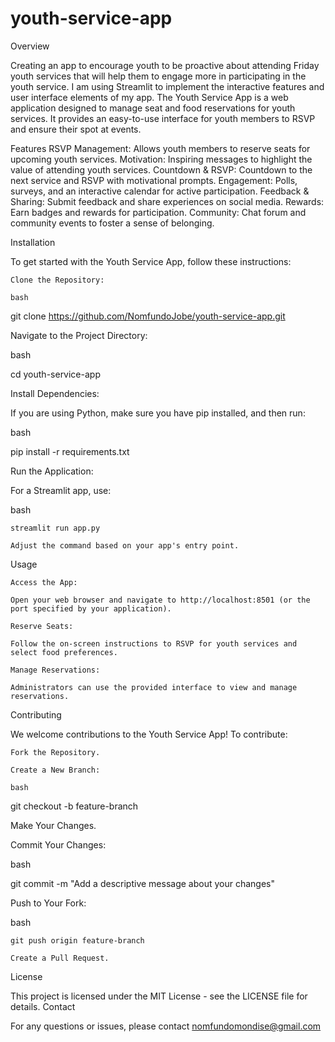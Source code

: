 # youth-service-app
Overview

Creating an app to encourage youth to be proactive about attending Friday youth services that will help them to engage more in participating in the youth service. I am using Streamlit to implement the interactive features and user interface elements of my app. The Youth Service App is a web application designed to manage seat and food reservations for youth services. It provides an easy-to-use interface for youth members to RSVP and ensure their spot at events.

Features
    RSVP Management: Allows youth members to reserve seats for upcoming youth services.
    Motivation: Inspiring messages to highlight the value of attending youth services.
    Countdown & RSVP: Countdown to the next service and RSVP with motivational prompts.
    Engagement: Polls, surveys, and an interactive calendar for active participation.
    Feedback & Sharing: Submit feedback and share experiences on social media.
    Rewards: Earn badges and rewards for participation.
    Community: Chat forum and community events to foster a sense of belonging.

Installation

To get started with the Youth Service App, follow these instructions:

    Clone the Repository:

    bash

git clone https://github.com/NomfundoJobe/youth-service-app.git

Navigate to the Project Directory:

bash

cd youth-service-app

Install Dependencies:

If you are using Python, make sure you have pip installed, and then run:

bash

pip install -r requirements.txt

Run the Application:

For a Streamlit app, use:

bash

    streamlit run app.py

    Adjust the command based on your app's entry point.

Usage

    Access the App:

    Open your web browser and navigate to http://localhost:8501 (or the port specified by your application).

    Reserve Seats:

    Follow the on-screen instructions to RSVP for youth services and select food preferences.

    Manage Reservations:

    Administrators can use the provided interface to view and manage reservations.

Contributing

We welcome contributions to the Youth Service App! To contribute:

    Fork the Repository.

    Create a New Branch:

    bash

git checkout -b feature-branch

Make Your Changes.

Commit Your Changes:

bash

git commit -m "Add a descriptive message about your changes"

Push to Your Fork:

bash

    git push origin feature-branch

    Create a Pull Request.

License

This project is licensed under the MIT License - see the LICENSE file for details.
Contact

For any questions or issues, please contact nomfundomondise@gmail.com
